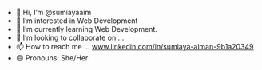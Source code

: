 - 👋 Hi, I’m @sumiayaaim
- 👀 I’m interested in Web Development
- 🌱 I’m currently learning Web Development.
- 💞️ I’m looking to collaborate on ...
- 📫 How to reach me ... www.linkedin.com/in/sumiaya-aiman-9b1a20349
- 😄 Pronouns: She/Her
  


